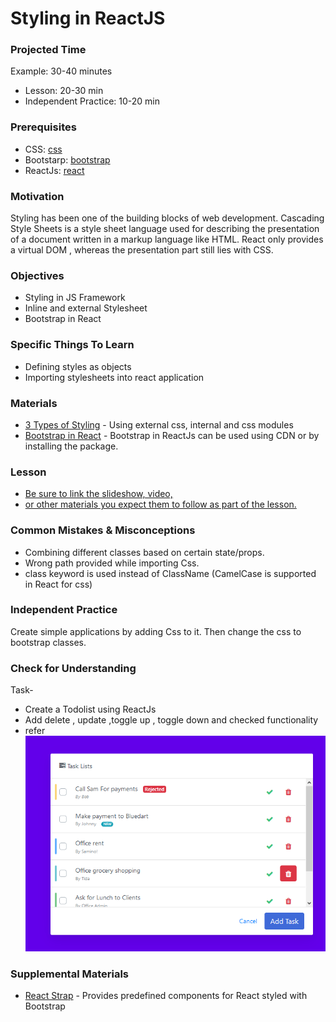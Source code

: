 # Styling in ReactJS

### Projected Time

Example: 30-40 minutes
- Lesson: 20-30 min
- Independent Practice: 10-20 min

### Prerequisites
- CSS: [css](../css/css.md)
- Bootstarp: [bootstrap](../bootstrap/bootstrap.md)
- ReactJs: [react](./react.md)


### Motivation

Styling has been one of the building blocks of web development. Cascading Style Sheets is a style sheet language used for describing the presentation of a document written in a markup language like HTML. React only provides a virtual DOM , whereas the presentation part still lies with CSS.

### Objectives

- Styling in JS Framework
- Inline and external Stylesheet
- Bootstrap in React	 

### Specific Things To Learn

- Defining styles as objects
- Importing stylesheets into react application

### Materials

- [3 Types of Styling](https://www.youtube.com/watch?v=j5P9FHiBVNo) - Using external css, internal and css modules
- [Bootstrap in React](https://www.youtube.com/watch?v=wdbzLi0tWq0) - Bootstrap in ReactJs can be used using CDN or by installing the package. 

### Lesson

- [Be sure to link the slideshow, video,](https://google.com)
- [or other materials you expect them to follow as part of the lesson.](https://google.com)


### Common Mistakes & Misconceptions


- Combining different classes based on certain state/props.
- Wrong path provided while importing Css.
- class keyword is used instead of ClassName (CamelCase is supported in React for css)


### Independent Practice

Create simple applications by adding Css to it. Then change the css to bootstrap classes.


### Check for Understanding

Task- 
 - Create a Todolist using ReactJs
 - Add delete , update ,toggle up , toggle down and checked functionality 
 - refer ![Todolist](./todolist_react_bootstrap.png)	

### Supplemental Materials
- [React Strap](https://reactstrap.github.io/) - Provides predefined components for React styled with Bootstrap
